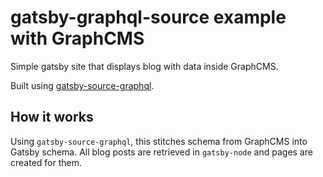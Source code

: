 # gatsby-graphql-source example with GraphCMS

Simple gatsby site that displays blog with data inside GraphCMS.

Built using [gatsby-source-graphql](https://www.gatsbyjs.org/plugins/gatsby-source-graphql).

<!-- [See it here](https://using-gatsby-source-graphql.netlify.com/) -->

## How it works

Using `gatsby-source-graphql`, this stitches schema from GraphCMS into Gatsby schema. All blog posts are retrieved in `gatsby-node` and pages are created for them.
